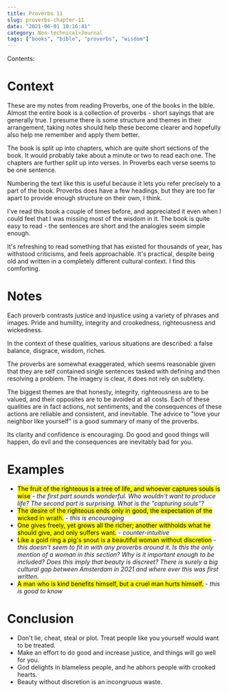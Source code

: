 ```yaml
---
title: Proverbs 11
slug: proverbs-chapter-11
date: "2021-06-01 10:16:41"
category: Non-technical>Journal
tags: ["books", "bible", "proverbs", "wisdom"]
---
```


Contents:
<TOCInline toc={props.toc} exclude="Overview" toHeading={2} />

# Context

These are my notes from reading Proverbs, one of the books in the bible. Almost
the entire book is a collection of proverbs - short sayings that are generally
true. I presume there is some structure and themes in their arrangement,
taking notes should help these become clearer and hopefully also help me
remember and apply them better.

The book is split up into chapters, which are quite short sections of the book.
It would probably take about a minute or two to read each one. The chapters are
further split up into verses. In Proverbs each verse seems to be one sentence.

Numbering the text like this is useful because it lets you refer precisely to a
part of the book. Proverbs does have a few headings, but they are too far apart
to provide enough structure on their own, I think.

I've read this book a couple of times before, and appreciated it even when I
could feel that I was missing most of the wisdom in it. The book is quite easy
to read - the sentences are short and the analogies seem simple enough.

It's refreshing to read something that has existed for thousands of year, has
withstood criticisms, and feels approachable. It's practical, despite being
old and written in a completely different cultural context. I find this comforting.

# Notes

Each proverb contrasts justice and injustice using a variety of
phrases and images. Pride and humility, integrity and crookedness, righteousness
and wickedness.

In the context of these qualities, various situations are described: a false
balance, disgrace, wisdom, riches.

The proverbs are somewhat exaggerated, which seems reasonable given that they
are self contained single sentences tasked with defining and then resolving a
problem. The imagery is clear, it does not rely on subtlety.

The biggest themes are that honesty, integrity, righteousness are to be valued,
and their opposites are to be avoided at all costs. Each of these qualities are
in fact actions, not sentiments, and the consequences of these actions are
reliable and consistent, and inevitable. The advice to "love your neighbor like
yourself" is a good summary of many of the proverbs.

Its clarity and confidence is encouraging. Do good and good things will happen,
do evil and the consequences are inevitably bad for you.

# Examples

- <mark>The fruit of the righteous is a tree of life, and whoever captures souls is
  wise</mark> - _the first part sounds wonderful. Who wouldn't want to produce life?
  The second part is surprising. What is the "capturing souls"?_
- <mark>The desire of the righteous ends only in good, the expectation of the wicked
  in wrath.</mark> - _this is encouraging_
- <mark>One gives freely, yet grows all the richer; another withholds what he should
  give, and only suffers want.</mark> - _counter-intuitive_
- <mark>Like a gold ring a pig's snout is a beautiful woman without discretion</mark> - _this
  doesn't seem to fit in with any proverbs around it. Is this the only mention
  of a woman in this section? Why is it important enough to be included? Does
  this imply that beauty is discreet? There is surely a big cultural gap
  between Amsterdam in 2021 and where ever this was first written._
- <mark>A man who is kind benefits himself, but a cruel man hurts himself.</mark> - _this is good to know_

# Conclusion

- Don't lie, cheat, steal or plot. Treat people like you yourself would want to be
  treated.
- Make an effort to do good and increase justice, and things will go well
  for you.
- God delights in blameless people, and he abhors people with crooked
  hearts.
- Beauty without discretion is an incongruous waste.
